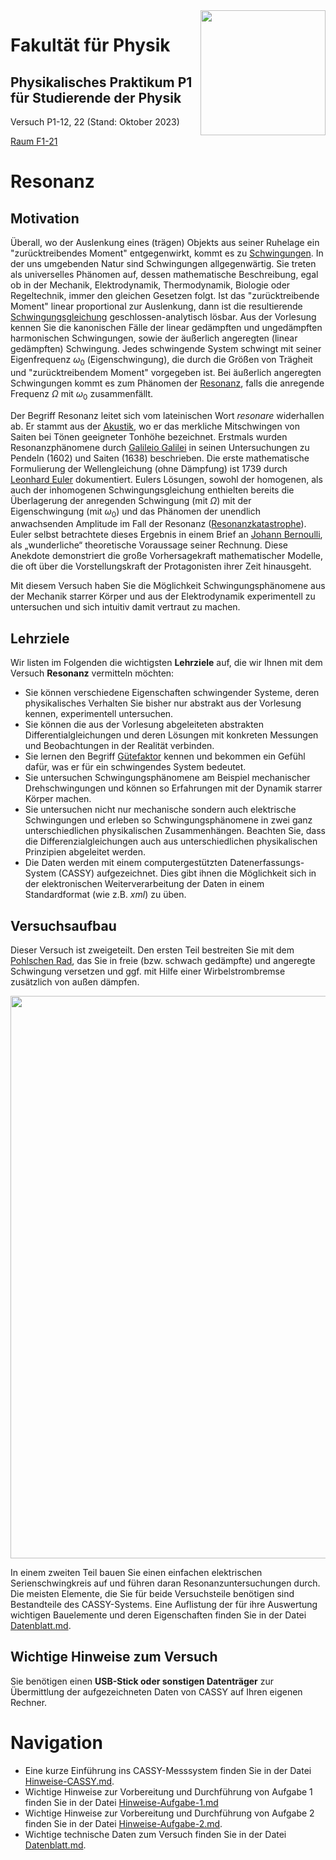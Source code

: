 <img src="../figures/Logo_KIT.svg" width="200" style="float:right;" />

# Fakultät für Physik

## Physikalisches Praktikum P1 für Studierende der Physik

Versuch P1-12, 22 (Stand: Oktober 2023)

[Raum F1-21](https://labs.physik.kit.edu/img/Praktikum/Lageplan_P1.png)

# Resonanz

## Motivation

Überall, wo der Auslenkung eines (trägen) Objekts aus seiner Ruhelage ein "zurücktreibendes Moment" entgegenwirkt, kommt es zu [Schwingungen](https://de.wikipedia.org/wiki/Schwingung). In der uns umgebenden Natur sind Schwingungen allgegenwärtig. Sie treten als universelles Phänomen auf, dessen mathematische Beschreibung, egal ob in der Mechanik, Elektrodynamik, Thermodynamik, Biologie oder Regeltechnik, immer den gleichen Gesetzen folgt. Ist das "zurücktreibende Moment" linear proportional zur Auslenkung, dann ist die resultierende [Schwingungsgleichung](https://de.wikipedia.org/wiki/Harmonischer_Oszillator) geschlossen-analytisch lösbar. Aus der Vorlesung kennen Sie die kanonischen Fälle der linear gedämpften und ungedämpften harmonischen Schwingungen, sowie der äußerlich angeregten (linear gedämpften) Schwingung. Jedes schwingende System schwingt mit seiner Eigenfrequenz $\omega_{0}$ (Eigenschwingung), die durch die Größen von Trägheit und "zurücktreibendem Moment" vorgegeben ist. Bei äußerlich angeregten Schwingungen kommt es zum Phänomen der [Resonanz](https://de.wikipedia.org/wiki/Resonanz), falls die anregende Frequenz $\Omega$ mit $\omega_{0}$ zusammenfällt. 

Der Begriff Resonanz leitet sich vom lateinischen Wort *resonare* widerhallen ab. Er stammt aus der [Akustik](https://de.wikipedia.org/wiki/Akustik), wo er das merkliche Mitschwingen von Saiten bei Tönen geeigneter Tonhöhe bezeichnet. Erstmals wurden Resonanzphänomene durch [Galileio Galilei](https://de.wikipedia.org/wiki/Galileo_Galilei) in seinen Untersuchungen zu Pendeln (1602) und Saiten (1638) beschrieben. Die erste mathematische Formulierung der Wellengleichung (ohne Dämpfung) ist 1739 durch [Leonhard Euler](https://de.wikipedia.org/wiki/Leonhard_Euler) dokumentiert. Eulers Lösungen, sowohl der homogenen, als auch der inhomogenen Schwingungsgleichung enthielten bereits die Überlagerung der anregenden Schwingung (mit $\Omega$) mit der Eigenschwingung (mit $\omega_{0}$) und das Phänomen der unendlich anwachsenden Amplitude im Fall der Resonanz ([Resonanzkatastrophe](https://de.wikipedia.org/wiki/Resonanzkatastrophe)). Euler selbst betrachtete dieses Ergebnis in einem Brief an [Johann Bernoulli](https://de.wikipedia.org/wiki/Johann_II_Bernoulli), als „wunderliche“ theoretische Voraussage seiner Rechnung. Diese Anekdote demonstriert die große Vorhersagekraft mathematischer Modelle, die oft über die Vorstellungskraft der Protagonisten ihrer Zeit hinausgeht.  

Mit diesem Versuch haben Sie die Möglichkeit Schwingungsphänomene aus der Mechanik starrer Körper und aus der Elektrodynamik experimentell zu untersuchen und sich intuitiv damit vertraut zu machen. 

## Lehrziele

Wir listen im Folgenden die wichtigsten **Lehrziele** auf, die wir Ihnen mit dem Versuch **Resonanz** vermitteln möchten: 

- Sie können verschiedene Eigenschaften schwingender Systeme, deren physikalisches Verhalten Sie bisher nur abstrakt aus der Vorlesung kennen, experimentell untersuchen.
- Sie können die aus der Vorlesung abgeleiteten abstrakten Differentialgleichungen und deren Lösungen mit konkreten Messungen und Beobachtungen in der Realität verbinden.
- Sie lernen den Begriff [Gütefaktor](https://de.wikipedia.org/wiki/G%C3%BCtefaktor) kennen und bekommen ein Gefühl dafür, was er für ein schwingendes System bedeutet.  
- Sie untersuchen Schwingungsphänomene am Beispiel mechanischer Drehschwingungen und können so Erfahrungen mit der Dynamik starrer Körper machen.
- Sie untersuchen nicht nur mechanische sondern auch elektrische Schwingungen und erleben so Schwingungsphänomene in zwei ganz unterschiedlichen physikalischen Zusammenhängen. Beachten Sie, dass die Differenzialgleichungen auch aus unterschiedlichen physikalischen Prinzipien abgeleitet werden.
- Die Daten werden mit einem computergestützten Datenerfassungs-System (CASSY) aufgezeichnet. Dies gibt ihnen die Möglichkeit sich in der elektronischen Weiterverarbeitung der Daten in einem Standardformat (wie z.B. *xml*) zu üben. 

## Versuchsaufbau

Dieser Versuch ist zweigeteilt. Den ersten Teil bestreiten Sie mit dem [Pohlschen Rad](https://de.wikipedia.org/wiki/Pohlsches_Rad), das Sie in freie (bzw. schwach gedämpfte) und angeregte Schwingung versetzen und ggf. mit Hilfe einer Wirbelstrombremse zusätzlich von außen dämpfen.

<img src="./figures/ResonanzAufbau.png" width="900" style="zoom:100%;" />

In einem zweiten Teil bauen Sie einen einfachen elektrischen Serienschwingkreis auf und führen daran Resonanzuntersuchungen durch. Die meisten Elemente, die Sie für beide Versuchsteile benötigen sind Bestandteile des CASSY-Systems. Eine Auflistung der für ihre Auswertung wichtigen Bauelemente und deren Eigenschaften finden Sie in der Datei [Datenblatt.md](https://gitlab.kit.edu/kit/etp-lehre/p1-praktikum/students/-/tree/main/Resonanz/Datenblatt.md).

## Wichtige Hinweise zum Versuch

Sie benötigen einen **USB-Stick oder sonstigen Datenträger** zur Übermittlung der aufgezeichneten Daten von CASSY auf Ihren eigenen Rechner.

# Navigation

- Eine kurze Einführung ins CASSY-Messsystem finden Sie in der Datei [Hinweise-CASSY.md](https://gitlab.kit.edu/kit/etp-lehre/p1-praktikum/students/-/tree/main/Resonanz/doc/Hinweise-CASSY.md).
- Wichtige Hinweise zur Vorbereitung und Durchführung von Aufgabe 1 finden Sie in der Datei [Hinweise-Aufgabe-1.md](https://gitlab.kit.edu/kit/etp-lehre/p1-praktikum/students/-/tree/main/Resonanz/doc/Hinweise-Aufgabe-1.md) 
- Wichtige Hinweise zur Vorbereitung und Durchführung von Aufgabe 2 finden Sie in der Datei [Hinweise-Aufgabe-2.md](https://gitlab.kit.edu/kit/etp-lehre/p1-praktikum/students/-/tree/main/Resonanz/doc/Hinweise-Aufgabe-2.md).
- Wichtige technische Daten zum Versuch finden Sie in der Datei [Datenblatt.md](https://gitlab.kit.edu/kit/etp-lehre/p1-praktikum/students/-/tree/main/Resonanz/Datenblatt.md).  

